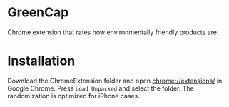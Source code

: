 # GreenCap
Chrome extension that rates how environmentally friendly products are.

# Installation
Download the ChromeExtension folder and open [chrome://extensions/](chrome://extensions/) in Google Chrome.
Press `Load Unpacked` and select the folder.
The randomization is optimized for iPhone cases.
